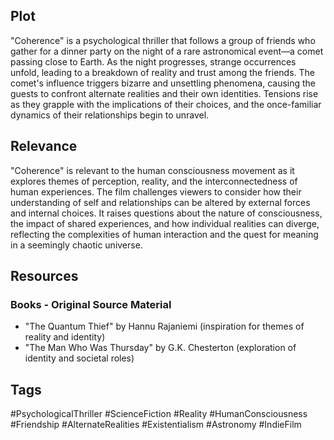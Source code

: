 ## Plot
"Coherence" is a psychological thriller that follows a group of friends who gather for a dinner party on the night of a rare astronomical event—a comet passing close to Earth. As the night progresses, strange occurrences unfold, leading to a breakdown of reality and trust among the friends. The comet's influence triggers bizarre and unsettling phenomena, causing the guests to confront alternate realities and their own identities. Tensions rise as they grapple with the implications of their choices, and the once-familiar dynamics of their relationships begin to unravel.

## Relevance
"Coherence" is relevant to the human consciousness movement as it explores themes of perception, reality, and the interconnectedness of human experiences. The film challenges viewers to consider how their understanding of self and relationships can be altered by external forces and internal choices. It raises questions about the nature of consciousness, the impact of shared experiences, and how individual realities can diverge, reflecting the complexities of human interaction and the quest for meaning in a seemingly chaotic universe.

## Resources

### Books - Original Source Material 
- "The Quantum Thief" by Hannu Rajaniemi (inspiration for themes of reality and identity)
- "The Man Who Was Thursday" by G.K. Chesterton (exploration of identity and societal roles)

## Tags 
#PsychologicalThriller #ScienceFiction #Reality #HumanConsciousness #Friendship #AlternateRealities #Existentialism #Astronomy #IndieFilm

